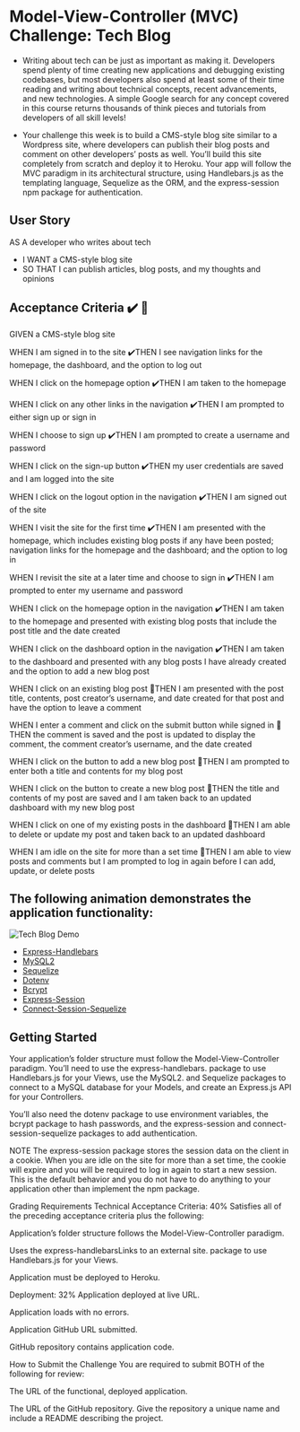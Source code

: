 # Model-View-Controller (MVC) Challenge: Tech Blog
* Writing about tech can be just as important as making it. Developers spend plenty of time creating new applications and debugging existing codebases, but most developers also spend at least some of their time reading and writing about technical concepts, recent advancements, and new technologies. A simple Google search for any concept covered in this course returns thousands of think pieces and tutorials from developers of all skill levels!

* Your challenge this week is to build a CMS-style blog site similar to a Wordpress site, where developers can publish their blog posts and comment on other developers’ posts as well. You’ll build this site completely from scratch and deploy it to Heroku. Your app will follow the MVC paradigm in its architectural structure, using Handlebars.js as the templating language, Sequelize as the ORM, and the express-session npm package for authentication.

## User Story
AS A developer who writes about tech
* I WANT a CMS-style blog site
* SO THAT I can publish articles, blog posts, and my thoughts and opinions

## Acceptance Criteria ✔️  🚧
GIVEN a CMS-style blog site

WHEN I am signed in to the site
✔️THEN I see navigation links for the homepage, the dashboard, and the option to log out

WHEN I click on the homepage option
✔️THEN I am taken to the homepage

WHEN I click on any other links in the navigation
✔️THEN I am prompted to either sign up or sign in

WHEN I choose to sign up
✔️THEN I am prompted to create a username and password

WHEN I click on the sign-up button
✔️THEN my user credentials are saved and I am logged into the site

WHEN I click on the logout option in the navigation
✔️THEN I am signed out of the site

WHEN I visit the site for the first time
✔️THEN I am presented with the homepage, which includes existing blog posts if any have been posted; navigation links for the homepage and the dashboard; and the option to log in

WHEN I revisit the site at a later time and choose to sign in
✔️THEN I am prompted to enter my username and password

WHEN I click on the homepage option in the navigation
✔️THEN I am taken to the homepage and presented with existing blog posts that include the post title and the date created

WHEN I click on the dashboard option in the navigation
✔️THEN I am taken to the dashboard and presented with any blog posts I have already created and the option to add a new blog post

WHEN I click on an existing blog post
🚧THEN I am presented with the post title, contents, post creator’s username, and date created for that post and have the option to leave a comment

WHEN I enter a comment and click on the submit button while signed in
🚧THEN the comment is saved and the post is updated to display the comment, the comment creator’s username, and the date created

WHEN I click on the button to add a new blog post
🚧THEN I am prompted to enter both a title and contents for my blog post

WHEN I click on the button to create a new blog post
🚧THEN the title and contents of my post are saved and I am taken back to an updated dashboard with my new blog post

WHEN I click on one of my existing posts in the dashboard
🚧THEN I am able to delete or update my post and taken back to an updated dashboard

WHEN I am idle on the site for more than a set time
🚧THEN I am able to view posts and comments but I am prompted to log in again before I can add, update, or delete posts

## The following animation demonstrates the application functionality:

![Tech Blog Demo](./assets/images/14-mvc-homework-demo-01.gif)


- [Express-Handlebars](https://www.npmjs.com/package/express-handlebars)
- [MySQL2](https://www.npmjs.com/package/mysql2)
- [Sequelize](https://www.npmjs.com/package/sequelize)
- [Dotenv](https://www.npmjs.com/package/dotenv)
- [Bcrypt](https://www.npmjs.com/package/bcrypt)
- [Express-Session](https://www.npmjs.com/package/express-session)
- [Connect-Session-Sequelize](https://www.npmjs.com/package/connect-session-sequelize)

## Getting Started
Your application’s folder structure must follow the Model-View-Controller paradigm. You’ll need to use the express-handlebars. package to use Handlebars.js for your Views, use the MySQL2. and Sequelize packages to connect to a MySQL database for your Models, and create an Express.js API for your Controllers.

You’ll also need the dotenv package to use environment variables, the bcrypt package to hash passwords, and the express-session and connect-session-sequelize packages to add authentication.

NOTE
The express-session package stores the session data on the client in a cookie. When you are idle on the site for more than a set time, the cookie will expire and you will be required to log in again to start a new session. This is the default behavior and you do not have to do anything to your application other than implement the npm package.

Grading Requirements
Technical Acceptance Criteria: 40%
Satisfies all of the preceding acceptance criteria plus the following:

Application’s folder structure follows the Model-View-Controller paradigm.

Uses the express-handlebarsLinks to an external site. package to use Handlebars.js for your Views.

Application must be deployed to Heroku.

Deployment: 32%
Application deployed at live URL.

Application loads with no errors.

Application GitHub URL submitted.

GitHub repository contains application code.

How to Submit the Challenge
You are required to submit BOTH of the following for review:

The URL of the functional, deployed application.

The URL of the GitHub repository. Give the repository a unique name and include a README describing the project.